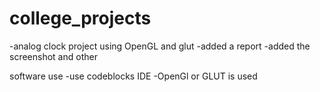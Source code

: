# college_projects

-analog clock project using OpenGL and glut 
-added a report 
-added the screenshot and other 


software use 
-use codeblocks IDE 
-OpenGl or GLUT is used
